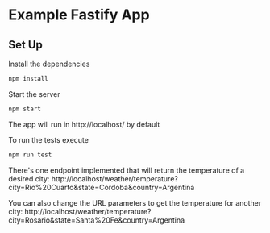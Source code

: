# Example Fastify App

## Set Up

Install the dependencies

```bash
npm install
```

Start the server

```bash
npm start
```

The app will run in http://localhost/ by default

To run the tests execute

```bash
npm run test
```

There's one endpoint implemented that will return the temperature of a desired city: http://localhost/weather/temperature?city=Rio%20Cuarto&state=Cordoba&country=Argentina

You can also change the URL parameters to get the temperature for another city: http://localhost/weather/temperature?city=Rosario&state=Santa%20Fe&country=Argentina
